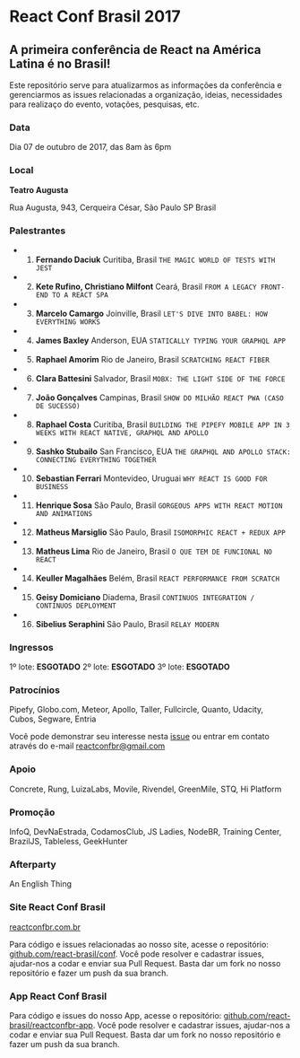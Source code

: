 # React Conf Brasil 2017

## A primeira conferência de React na América Latina é no Brasil!

Este repositório serve para atualizarmos as informações da conferência e gerenciarmos as issues relacionadas a organização, ideias, necessidades para realizaço do evento, votações, pesquisas, etc.

### Data

Dia 07 de outubro de 2017, das 8am às 6pm

### Local

**Teatro Augusta**

Rua Augusta, 943, Cerqueira César, São Paulo SP Brasil

### Palestrantes


- 1. **Fernando Daciuk** Curitiba, Brasil
`THE MAGIC WORLD OF TESTS WITH JEST`

- 2. **Kete Rufino, Christiano Milfont** Ceará, Brasil
`FROM A LEGACY FRONT-END TO A REACT SPA`

- 3. **Marcelo Camargo** Joinville, Brasil
`LET'S DIVE INTO BABEL: HOW EVERYTHING WORKS`

- 4. **James Baxley** Anderson, EUA
`STATICALLY TYPING YOUR GRAPHQL APP`

- 5. **Raphael Amorim** Rio de Janeiro, Brasil
`SCRATCHING REACT FIBER`

- 6. **Clara Battesini** Salvador, Brasil
`MOBX: THE LIGHT SIDE OF THE FORCE`

- 7. **João Gonçalves** Campinas, Brasil
`SHOW DO MILHÃO REACT PWA (CASO DE SUCESSO)`

- 8. **Raphael Costa** Curitiba, Brasil
`BUILDING THE PIPEFY MOBILE APP IN 3 WEEKS WITH REACT NATIVE, GRAPHQL AND APOLLO`

- 9. **Sashko Stubailo** San Francisco, EUA
`THE GRAPHQL AND APOLLO STACK: CONNECTING EVERYTHING TOGETHER`

- 10. **Sebastian Ferrari** Montevideo, Uruguai
`WHY REACT IS GOOD FOR BUSINESS`

- 11. **Henrique Sosa** São Paulo, Brasil
`GORGEOUS APPS WITH REACT MOTION AND ANIMATIONS`

- 12. **Matheus Marsiglio** São Paulo, Brasil
`ISOMORPHIC REACT + REDUX APP`

- 13. **Matheus Lima** Rio de Janeiro, Brasil
`O QUE TEM DE FUNCIONAL NO REACT`

- 14. **Keuller Magalhães** Belém, Brasil
`REACT PERFORMANCE FROM SCRATCH`

- 15. **Geisy Domiciano** Diadema, Brasil
`CONTINUOS INTEGRATION / CONTINUOS DEPLOYMENT`

- 16. **Sibelius Seraphini** São Paulo, Brasil
`RELAY MODERN`

### Ingressos

1º lote: **ESGOTADO**
2º lote: **ESGOTADO**
3º lote: **ESGOTADO**

### Patrocínios

Pipefy, Globo.com, Meteor, Apollo, Taller, Fullcircle, Quanto, Udacity, Cubos, Segware, Entria

Você pode demonstrar seu interesse nesta [issue](https://github.com/react-brasil/reactconfbr/issues/7) ou entrar em contato através do e-mail reactconfbr@gmail.com

### Apoio

Concrete, Rung, LuizaLabs, Movile, Rivendel, GreenMile, STQ, Hi Platform

### Promoção

InfoQ, DevNaEstrada, CodamosClub, JS Ladies, NodeBR, Training Center, BrazilJS, Tableless, GeekHunter

### Afterparty

An English Thing

### Site React Conf Brasil

[reactconfbr.com.br](http://reactconfbr.com.br)

Para código e issues relacionadas ao nosso site, acesse o repositório: [github.com/react-brasil/conf](https://github.com/react-brasil/conf). Você pode resolver e cadastrar issues, ajudar-nos a codar e enviar sua Pull Request. Basta dar um fork no nosso repositório e fazer um push da sua branch.

### App React Conf Brasil

Para código e issues do nosso App, acesse o repositório: [github.com/react-brasil/reactconfbr-app](https://github.com/react-brasil/reactconfbr-app). Você pode resolver e cadastrar issues, ajudar-nos a codar e enviar sua Pull Request. Basta dar um fork no nosso repositório e fazer um push da sua branch.
